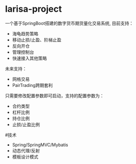 # larisa-project
一个基于SpringBoot搭建的数字货币期货量化交易系统, 目前支持：
* 海龟趋势策略
* 移动止损/止盈、阶梯止盈
* 反向开仓
* 管理控制台
* 快速接入其他策略

未来支持：
* 网格交易
* PairTrading跨期套利

只需要修改配置参数即可启动，支持的配置参数为：
* 合约类型
* 杠杆比例
* 持仓比例
* 止损/止盈比例

#技术
* Spring/SpringMVC/Mybatis
* 动态代理/反射
* 模板设计模式

